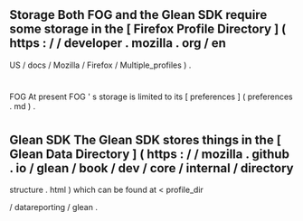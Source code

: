 #
Storage
Both
FOG
and
the
Glean
SDK
require
some
storage
in
the
[
Firefox
Profile
Directory
]
(
https
:
/
/
developer
.
mozilla
.
org
/
en
-
US
/
docs
/
Mozilla
/
Firefox
/
Multiple_profiles
)
.
#
#
FOG
At
present
FOG
'
s
storage
is
limited
to
its
[
preferences
]
(
preferences
.
md
)
.
#
#
Glean
SDK
The
Glean
SDK
stores
things
in
the
[
Glean
Data
Directory
]
(
https
:
/
/
mozilla
.
github
.
io
/
glean
/
book
/
dev
/
core
/
internal
/
directory
-
structure
.
html
)
which
can
be
found
at
<
profile_dir
>
/
datareporting
/
glean
.
